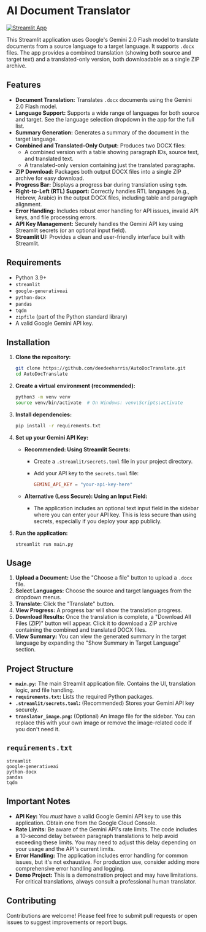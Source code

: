 
# AI Document Translator

[![Streamlit App](https://static.streamlit.io/badges/streamlit_badge_black_white.svg)](https://autodoctranslate.streamlit.app/)  

This Streamlit application uses Google's Gemini 2.0 Flash model to translate documents from a source language to a target language. It supports `.docx` files. The app provides a combined translation (showing both source and target text) and a translated-only version, both downloadable as a single ZIP archive.

## Features

*   **Document Translation:** Translates `.docx` documents using the Gemini 2.0 Flash model.
*   **Language Support:** Supports a wide range of languages for both source and target.  See the language selection dropdown in the app for the full list.
*   **Summary Generation:** Generates a summary of the document in the target language.
*   **Combined and Translated-Only Output:**  Produces two DOCX files:
    *   A combined version with a table showing paragraph IDs, source text, and translated text.
    *   A translated-only version containing just the translated paragraphs.
*   **ZIP Download:** Packages both output DOCX files into a single ZIP archive for easy download.
*   **Progress Bar:** Displays a progress bar during translation using `tqdm`.
*   **Right-to-Left (RTL) Support:** Correctly handles RTL languages (e.g., Hebrew, Arabic) in the output DOCX files, including table and paragraph alignment.
*   **Error Handling:** Includes robust error handling for API issues, invalid API keys, and file processing errors.
*   **API Key Management:** Securely handles the Gemini API key using Streamlit secrets (or an optional input field).
*   **Streamlit UI:** Provides a clean and user-friendly interface built with Streamlit.

## Requirements

*   Python 3.9+
*   `streamlit`
*   `google-generativeai`
*   `python-docx`
*   `pandas`
*   `tqdm`
*   `zipfile` (part of the Python standard library)
*   A valid Google Gemini API key.

## Installation

1.  **Clone the repository:**

    ```bash
    git clone https://github.com/deedeeharris/AutoDocTranslate.git
    cd AutoDocTranslate
    ```

2.  **Create a virtual environment (recommended):**

    ```bash
    python3 -m venv venv
    source venv/bin/activate  # On Windows: venv\Scripts\activate
    ```

3.  **Install dependencies:**

    ```bash
    pip install -r requirements.txt
    ```

4.  **Set up your Gemini API Key:**

    *   **Recommended: Using Streamlit Secrets:**
        *   Create a `.streamlit/secrets.toml` file in your project directory.
        *   Add your API key to the `secrets.toml` file:

            ```toml
            GEMINI_API_KEY = "your-api-key-here"
            ```

    *   **Alternative (Less Secure): Using an Input Field:**
        *   The application includes an optional text input field in the sidebar where you can enter your API key.  This is less secure than using secrets, especially if you deploy your app publicly.

5. **Run the application:**
    ```
    streamlit run main.py
    ```

## Usage

1.  **Upload a Document:**  Use the "Choose a file" button to upload a `.docx` file.
2.  **Select Languages:** Choose the source and target languages from the dropdown menus.
3.  **Translate:** Click the "Translate" button.
4.  **View Progress:**  A progress bar will show the translation progress.
5.  **Download Results:** Once the translation is complete, a "Download All Files (ZIP)" button will appear.  Click it to download a ZIP archive containing the combined and translated DOCX files.
6. **View Summary:** You can view the generated summary in the target language by expanding the "Show Summary in Target Language" section.

## Project Structure

*   **`main.py`:** The main Streamlit application file.  Contains the UI, translation logic, and file handling.
*   **`requirements.txt`:**  Lists the required Python packages.
*   **`.streamlit/secrets.toml`:** (Recommended) Stores your Gemini API key securely.
*   **`translator_image.png`:** (Optional) An image file for the sidebar. You can replace this with your own image or remove the image-related code if you don't need it.

## `requirements.txt`

```
streamlit
google-generativeai
python-docx
pandas
tqdm
```

## Important Notes

*   **API Key:**  You *must* have a valid Google Gemini API key to use this application.  Obtain one from the Google Cloud Console.
*   **Rate Limits:**  Be aware of the Gemini API's rate limits.  The code includes a 10-second delay between paragraph translations to help avoid exceeding these limits.  You may need to adjust this delay depending on your usage and the API's current limits.
*   **Error Handling:** The application includes error handling for common issues, but it's not exhaustive.  For production use, consider adding more comprehensive error handling and logging.
*   **Demo Project:** This is a demonstration project and may have limitations.  For critical translations, always consult a professional human translator.

## Contributing

Contributions are welcome!  Please feel free to submit pull requests or open issues to suggest improvements or report bugs.

